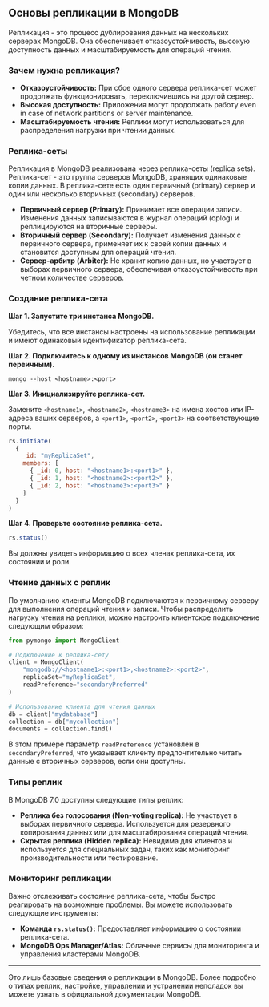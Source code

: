 ## Основы репликации в MongoDB

Репликация - это процесс дублирования данных на нескольких серверах MongoDB. Она обеспечивает отказоустойчивость, высокую доступность данных и масштабируемость для операций чтения. 

### Зачем нужна репликация?

* **Отказоустойчивость:**  При сбое одного сервера реплика-сет может продолжать функционировать, переключившись на другой сервер.
* **Высокая доступность:** Приложения могут продолжать работу even in case of network partitions or server maintenance.
* **Масштабируемость чтения:** Реплики могут использоваться для распределения нагрузки при чтении данных.

### Реплика-сеты

Репликация в MongoDB реализована через реплика-сеты (replica sets). Реплика-сет - это группа серверов MongoDB, хранящих одинаковые копии данных. В реплика-сете есть один первичный (primary) сервер и один или несколько вторичных (secondary) серверов.

* **Первичный сервер (Primary):**  Принимает все операции записи. Изменения данных записываются в журнал операций (oplog) и реплицируются на вторичные серверы.
* **Вторичный сервер (Secondary):** Получает изменения данных с первичного сервера, применяет их к своей копии данных и становится доступным для операций чтения.
* **Сервер-арбитр (Arbiter):** Не хранит копию данных, но участвует в выборах первичного сервера, обеспечивая отказоустойчивость при четном количестве серверов.

### Создание реплика-сета

**Шаг 1. Запустите три инстанса MongoDB.** 

Убедитесь, что все инстансы настроены на использование репликации и имеют одинаковый идентификатор реплика-сета.

**Шаг 2. Подключитесь к одному из инстансов MongoDB (он станет первичным).**

```
mongo --host <hostname>:<port>
```

**Шаг 3. Инициализируйте реплика-сет.**

Замените `<hostname1>`, `<hostname2>`, `<hostname3>` на имена хостов или IP-адреса ваших серверов, а `<port1>`, `<port2>`, `<port3>` на соответствующие порты.

```javascript
rs.initiate(
  {
    _id: "myReplicaSet",
    members: [
      { _id: 0, host: "<hostname1>:<port1>" },
      { _id: 1, host: "<hostname2>:<port2>" },
      { _id: 2, host: "<hostname3>:<port3>" }
    ]
  }
)
```

**Шаг 4. Проверьте состояние реплика-сета.**

```javascript
rs.status()
```

Вы должны увидеть информацию о всех членах реплика-сета, их состоянии и роли.

### Чтение данных с реплик

По умолчанию клиенты MongoDB подключаются к первичному серверу для выполнения операций чтения и записи. Чтобы распределить нагрузку чтения на реплики, можно настроить клиентское подключение следующим образом:

```python
from pymongo import MongoClient

# Подключение к реплика-сету
client = MongoClient(
    "mongodb://<hostname1>:<port1>,<hostname2>:<port2>",
    replicaSet="myReplicaSet",
    readPreference="secondaryPreferred" 
)

# Использование клиента для чтения данных
db = client["mydatabase"]
collection = db["mycollection"]
documents = collection.find()
```

В этом примере параметр `readPreference` установлен в `secondaryPreferred`, что указывает клиенту предпочтительно читать данные с вторичных серверов, если они доступны.

### Типы реплик

В MongoDB 7.0 доступны следующие типы реплик:

* **Реплика без голосования (Non-voting replica):** Не участвует в выборах первичного сервера. Используется для резервного копирования данных или для масштабирования операций чтения.
* **Скрытая реплика (Hidden replica):** Невидима для клиентов и используется для специальных задач, таких как мониторинг производительности или тестирование.

### Мониторинг репликации

Важно отслеживать состояние реплика-сета, чтобы быстро реагировать на возможные проблемы. Вы можете использовать следующие инструменты:

* **Команда `rs.status()`:**  Предоставляет информацию о состоянии реплика-сета.
* **MongoDB Ops Manager/Atlas:**  Облачные сервисы для мониторинга и управления кластерами MongoDB.

---

Это лишь базовые сведения о репликации в MongoDB. Более подробно о типах реплик, настройке, управлении и устранении неполадок вы можете узнать в официальной документации MongoDB.
